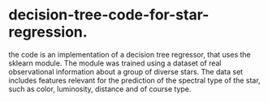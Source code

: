 # decision-tree-code-for-star-regression.
the code is an implementation of a decision tree regressor, that uses the sklearn module. The module was trained using a dataset of real observational information about a group of diverse stars. The data set includes features relevant for the prediction of the spectral type of the star, such as color, luminosity, distance and of course type. 
